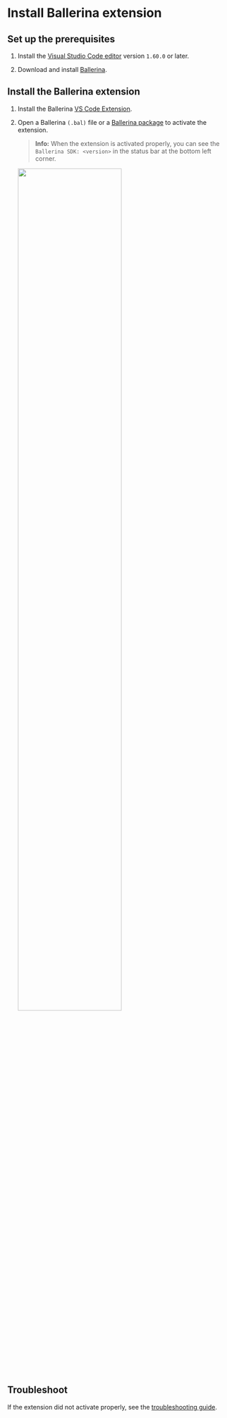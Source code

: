 # Install Ballerina extension

## Set up the prerequisites

1. Install the [Visual Studio Code editor](https://code.visualstudio.com/download) version `1.60.0` or later.

2. Download and install [Ballerina](https://ballerina.io/downloads/).

## Install the Ballerina extension
 
1. Install the Ballerina [VS Code Extension](https://marketplace.visualstudio.com/items?itemName=WSO2.ballerina). 

3. Open a Ballerina `(.bal)` file or a [Ballerina package](https://ballerina.io/learn/package-references/) to activate the extension.

	>**Info:** When the extension is activated properly, you can see the `Ballerina SDK: <version>` in the status bar at the bottom left corner.

	<img src="https://github.com/wso2/ballerina-plugin-vscode/blob/main/resources/images/show-version-on-vscode.png?raw=true" width="70%" />

## Troubleshoot

If the extension did not activate properly, see the [troubleshooting guide](../troubleshooting.md).
